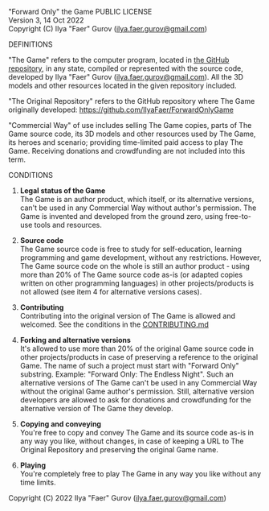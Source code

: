 "Forward Only" the Game PUBLIC LICENSE  
Version 3, 14 Oct 2022  
Copyright (C) Ilya "Faer" Gurov (ilya.faer.gurov@gmail.com)  


DEFINITIONS

"The Game" refers to the computer program, located in
[the GitHub repository](https://github.com/IlyaFaer/ForwardOnlyGame), in any state,
compiled or represented with the source
code, developed by Ilya "Faer" Gurov (ilya.faer.gurov@gmail.com). All the 3D models and other resources 
located in the given repository included.
  
"The Original Repository" refers to the GitHub repository where The
Game originally developed: https://github.com/IlyaFaer/ForwardOnlyGame
  
"Commercial Way" of use includes selling The Game copies, parts of
The Game source code, its 3D models and other resources used by
The Game, its heroes and scenario; providing time-limited paid access to play The Game.
Receiving donations and crowdfunding are not included into this term.

CONDITIONS
  
1. **Legal status of the Game**  
The Game is an author product, which itself, or its alternative versions, can't be used in
any Commercial Way without author's permission. The Game is invented and developed from the ground zero, using free-to-use
tools and resources.

2. **Source code**  
The Game source code is free to study for self-education, learning programming and game development, without any
restrictions. However, The Game source code on the whole is still an author product - using more than 20% of The Game source code
as-is (or adapted copies written on other programming languages) in other projects/products is not allowed (see item
4 for alternative versions cases).
  
3. **Contributing**  
Contributing into the original version of The Game is allowed and welcomed. See the conditions in the [CONTRIBUTING.md](https://github.com/IlyaFaer/ForwardOnlyGame/blob/master/CONTRIBUTING.md)

4. **Forking and alternative versions**  
It's allowed to use more than 20% of the original Game source code
in other projects/products in case of preserving a reference to the original Game.
The name of such a project must start with "Forward Only" substring.
Example: "Forward Only: The Endless Night". Such an alternative versions
of The Game can't be used in any Commercial Way without the
original Game author's permission. Still, alternative version
developers are allowed to ask for donations and crowdfunding for
the alternative version of The Game they develop.
  
5. **Copying and conveying**  
You're free to copy and convey The Game and its source code as-is in
any way you like, without changes, in case of keeping a URL to The Original
Repository and preserving the original Game name.
  
6. **Playing**  
You're completely free to play The Game in any way you like
without any time limits.
  
Copyright (С) 2022 Ilya "Faer" Gurov (ilya.faer.gurov@gmail.com)
